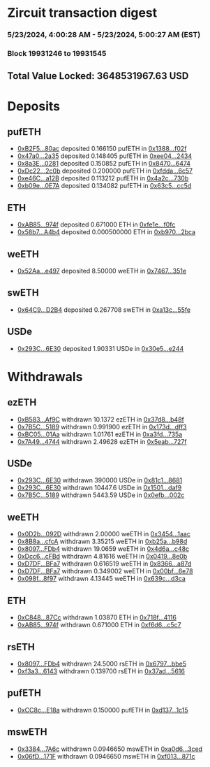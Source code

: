 # Zircuit transaction digest
### 5/23/2024, 4:00:28 AM - 5/23/2024, 5:00:27 AM (EST)
### Block 19931246 to 19931545

## Total Value Locked: 3648531967.63 USD

# Deposits
## pufETH
- [0xB2F5...80ac](https://etherscan.io/address/0xB2F565645D189c904177947e05442B457A3080ac) deposited 0.166150 pufETH in [0x1388...f02f](https://etherscan.io/tx/0xB2F565645D189c904177947e05442B457A3080ac)
- [0x47a0...2a35](https://etherscan.io/address/0x47a0Ec76630907a680026B94f4ab2fE70Ef62a35) deposited 0.148405 pufETH in [0xee04...2434](https://etherscan.io/tx/0x47a0Ec76630907a680026B94f4ab2fE70Ef62a35)
- [0x8a3E...0281](https://etherscan.io/address/0x8a3E22e03eB412E33e89014dD2b80Eb42CA30281) deposited 0.150852 pufETH in [0x8470...6474](https://etherscan.io/tx/0x8a3E22e03eB412E33e89014dD2b80Eb42CA30281)
- [0xDc22...2c0b](https://etherscan.io/address/0xDc22016C7fA40c93588Fe4ad65D96Fcc99a62c0b) deposited 0.200000 pufETH in [0xfdda...6c57](https://etherscan.io/tx/0xDc22016C7fA40c93588Fe4ad65D96Fcc99a62c0b)
- [0xe46C...a12B](https://etherscan.io/address/0xe46CD0b18edf54b19688E0cee44055680b7ca12B) deposited 0.113212 pufETH in [0x4a2c...730b](https://etherscan.io/tx/0xe46CD0b18edf54b19688E0cee44055680b7ca12B)
- [0xb09e...0E7A](https://etherscan.io/address/0xb09e03C3647159F34EB1d16F240aF5A1bE700E7A) deposited 0.134082 pufETH in [0x63c5...cc5d](https://etherscan.io/tx/0xb09e03C3647159F34EB1d16F240aF5A1bE700E7A)
## ETH
- [0xAB85...974f](https://etherscan.io/address/0xAB85e4130f3915F70A955ed644776EcD3020974f) deposited 0.671000 ETH in [0xfe1e...f0fc](https://etherscan.io/tx/0xAB85e4130f3915F70A955ed644776EcD3020974f)
- [0x58b7...A4b4](https://etherscan.io/address/0x58b78bfC4D50D39331fdCcBdAAd0f774B211A4b4) deposited 0.000500000 ETH in [0xb970...2bca](https://etherscan.io/tx/0x58b78bfC4D50D39331fdCcBdAAd0f774B211A4b4)
## weETH
- [0x52Aa...e497](https://etherscan.io/address/0x52Aa899454998Be5b000Ad077a46Bbe360F4e497) deposited 8.50000 weETH in [0x7467...351e](https://etherscan.io/tx/0x52Aa899454998Be5b000Ad077a46Bbe360F4e497)
## swETH
- [0x64C9...D2B4](https://etherscan.io/address/0x64C9C9B60633B8eeeF52b786654F856AceADD2B4) deposited 0.267708 swETH in [0xa13c...55fe](https://etherscan.io/tx/0x64C9C9B60633B8eeeF52b786654F856AceADD2B4)
## USDe
- [0x293C...6E30](https://etherscan.io/address/0x293C6937D8D82e05B01335F7B33FBA0c8e256E30) deposited 1.90331 USDe in [0x30e5...e244](https://etherscan.io/tx/0x293C6937D8D82e05B01335F7B33FBA0c8e256E30)
# Withdrawals
## ezETH
- [0xB583...Af9C](https://etherscan.io/address/0xB5839496b32692DF0f31c611633477B685c7Af9C) withdrawn 10.1372 ezETH in [0x37d8...b48f](https://etherscan.io/tx/0xB5839496b32692DF0f31c611633477B685c7Af9C)
- [0x7B5C...5189](https://etherscan.io/address/0x7B5CB2750D28b2c899c60E1AE71e2503071e5189) withdrawn 0.991900 ezETH in [0x173d...dff3](https://etherscan.io/tx/0x7B5CB2750D28b2c899c60E1AE71e2503071e5189)
- [0xBC05...01Aa](https://etherscan.io/address/0xBC05da14287317FE12B1a2b5a0E1d756Ff1801Aa) withdrawn 1.01761 ezETH in [0xa3fd...735a](https://etherscan.io/tx/0xBC05da14287317FE12B1a2b5a0E1d756Ff1801Aa)
- [0x7A49...4744](https://etherscan.io/address/0x7A493Be5c2ce014cD049Bf178a1ac0Db1B434744) withdrawn 2.49628 ezETH in [0x5eab...727f](https://etherscan.io/tx/0x7A493Be5c2ce014cD049Bf178a1ac0Db1B434744)
## USDe
- [0x293C...6E30](https://etherscan.io/address/0x293C6937D8D82e05B01335F7B33FBA0c8e256E30) withdrawn 390000 USDe in [0x81c1...8681](https://etherscan.io/tx/0x293C6937D8D82e05B01335F7B33FBA0c8e256E30)
- [0x293C...6E30](https://etherscan.io/address/0x293C6937D8D82e05B01335F7B33FBA0c8e256E30) withdrawn 10447.6 USDe in [0x1501...daf9](https://etherscan.io/tx/0x293C6937D8D82e05B01335F7B33FBA0c8e256E30)
- [0x7B5C...5189](https://etherscan.io/address/0x7B5CB2750D28b2c899c60E1AE71e2503071e5189) withdrawn 5443.59 USDe in [0x0efb...002c](https://etherscan.io/tx/0x7B5CB2750D28b2c899c60E1AE71e2503071e5189)
## weETH
- [0x0D2b...092D](https://etherscan.io/address/0x0D2b5A818cc377FcC7A1Dd1470e9D8fCC87B092D) withdrawn 2.00000 weETH in [0x3454...1aac](https://etherscan.io/tx/0x0D2b5A818cc377FcC7A1Dd1470e9D8fCC87B092D)
- [0x8B8a...cfcA](https://etherscan.io/address/0x8B8a4b84C8806655ec13CdEc89F27BE70Ae8cfcA) withdrawn 3.35215 weETH in [0xb25a...b98d](https://etherscan.io/tx/0x8B8a4b84C8806655ec13CdEc89F27BE70Ae8cfcA)
- [0x8097...FDb4](https://etherscan.io/address/0x809761dAaA978D9d5E36FDC58eaA3e09f485FDb4) withdrawn 19.0659 weETH in [0x4d6a...c48c](https://etherscan.io/tx/0x809761dAaA978D9d5E36FDC58eaA3e09f485FDb4)
- [0xDcc6...cFBd](https://etherscan.io/address/0xDcc67de094fB4B6301d3dcba3C247988E07BcFBd) withdrawn 4.81616 weETH in [0x0419...8e0b](https://etherscan.io/tx/0xDcc67de094fB4B6301d3dcba3C247988E07BcFBd)
- [0xD7DF...BFa7](https://etherscan.io/address/0xD7DF7E085214743530afF339aFC420c7c720BFa7) withdrawn 0.616519 weETH in [0x8366...a87d](https://etherscan.io/tx/0xD7DF7E085214743530afF339aFC420c7c720BFa7)
- [0xD7DF...BFa7](https://etherscan.io/address/0xD7DF7E085214743530afF339aFC420c7c720BFa7) withdrawn 0.349002 weETH in [0x00bf...6e78](https://etherscan.io/tx/0xD7DF7E085214743530afF339aFC420c7c720BFa7)
- [0x098f...8f97](https://etherscan.io/address/0x098f1cAc31AFe46ba891d81e8F1C72Fb4b958f97) withdrawn 4.13445 weETH in [0x639c...d3ca](https://etherscan.io/tx/0x098f1cAc31AFe46ba891d81e8F1C72Fb4b958f97)
## ETH
- [0xC848...87Cc](https://etherscan.io/address/0xC848d4b5735b93526ec9A51DedeaEfFcb67D87Cc) withdrawn 1.03870 ETH in [0x718f...4116](https://etherscan.io/tx/0xC848d4b5735b93526ec9A51DedeaEfFcb67D87Cc)
- [0xAB85...974f](https://etherscan.io/address/0xAB85e4130f3915F70A955ed644776EcD3020974f) withdrawn 0.671000 ETH in [0xf6d6...c5c7](https://etherscan.io/tx/0xAB85e4130f3915F70A955ed644776EcD3020974f)
## rsETH
- [0x8097...FDb4](https://etherscan.io/address/0x809761dAaA978D9d5E36FDC58eaA3e09f485FDb4) withdrawn 24.5000 rsETH in [0x6797...bbe5](https://etherscan.io/tx/0x809761dAaA978D9d5E36FDC58eaA3e09f485FDb4)
- [0xf3a3...6143](https://etherscan.io/address/0xf3a3be71716781725A8aA55B6a841E60dB0E6143) withdrawn 0.139700 rsETH in [0x37ad...5616](https://etherscan.io/tx/0xf3a3be71716781725A8aA55B6a841E60dB0E6143)
## pufETH
- [0xCC8c...E18a](https://etherscan.io/address/0xCC8cc6F63c1d7DD71218A894Eb2274094599E18a) withdrawn 0.150000 pufETH in [0xd137...1c15](https://etherscan.io/tx/0xCC8cc6F63c1d7DD71218A894Eb2274094599E18a)
## mswETH
- [0x3384...7A6c](https://etherscan.io/address/0x3384D697E6713998226F15b06511477DBC4D7A6c) withdrawn 0.0946650 mswETH in [0xa0d6...3ced](https://etherscan.io/tx/0x3384D697E6713998226F15b06511477DBC4D7A6c)
- [0x06fD...171F](https://etherscan.io/address/0x06fDFAa48ccc153f89154391e3c8Bd63c9c9171F) withdrawn 0.0946650 mswETH in [0xf013...871c](https://etherscan.io/tx/0x06fDFAa48ccc153f89154391e3c8Bd63c9c9171F)

